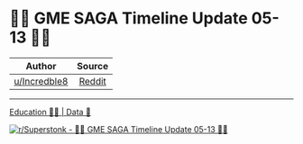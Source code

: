 🚀🚀 GME SAGA Timeline Update 05-13 🚀🚀
========================================

| Author       | Source       | 
| :-------------: |:-------------:|
|  [u/Incredble8](https://www.reddit.com/user/Incredble8/) | [Reddit](https://www.reddit.com/r/Superstonk/comments/nbcpij/gme_saga_timeline_update_0513/) | 

---


[Education 👨‍🏫 | Data 🔢](https://www.reddit.com/r/Superstonk/search?q=flair_name%3A%22Education%20%F0%9F%91%A8%E2%80%8D%F0%9F%8F%AB%20%7C%20Data%20%F0%9F%94%A2%22&restrict_sr=1)

[![r/Superstonk - 🚀🚀 GME SAGA Timeline Update 05-13 🚀🚀](https://preview.redd.it/f8luikt4xuy61.png?width=960&crop=smart&auto=webp&s=42518d60db90dc28b0817d07384acaa580d043b6)](https://i.redd.it/f8luikt4xuy61.png)
